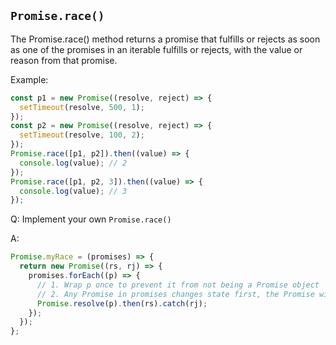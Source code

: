 ## `Promise.race()`

The Promise.race() method returns a promise that fulfills or rejects as soon as one of the promises in an iterable fulfills or rejects,
with the value or reason from that promise.

Example:

```js
const p1 = new Promise((resolve, reject) => {
  setTimeout(resolve, 500, 1);
});
const p2 = new Promise((resolve, reject) => {
  setTimeout(resolve, 100, 2);
});
Promise.race([p1, p2]).then((value) => {
  console.log(value); // 2
});
Promise.race([p1, p2, 3]).then((value) => {
  console.log(value); // 3
});
```

Q: Implement your own `Promise.race()`

A:

```js
Promise.myRace = (promises) => {
  return new Promise((rs, rj) => {
    promises.forEach((p) => {
      // 1. Wrap p once to prevent it from not being a Promise object
      // 2. Any Promise in promises changes state first, the Promise will follow its result
      Promise.resolve(p).then(rs).catch(rj);
    });
  });
};
```
